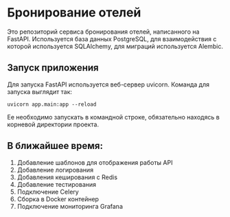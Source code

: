 # Бронирование отелей
Это репозиторий сервиса бронирования отелей, написанного на FastAPI. Используется база данных PostgreSQL, для взаимодействия с которой используется SQLAlchemy, для миграций используется Alembic.

## Запуск приложения
Для запуска FastAPI используется веб-сервер uvicorn. Команда для запуска выглядит так:  
```
uvicorn app.main:app --reload
```  
Ее необходимо запускать в командной строке, обязательно находясь в корневой директории проекта.

## В ближайшее время:
1. Добавление шаблонов для отображения работы API
2. Добавление логирования
3. Добавления кеширования с Redis
4. Добавление тестирования
5. Подключение  Celery
6. Сборка в Docker контейнер
7. Подключение мониторинга Grafana
